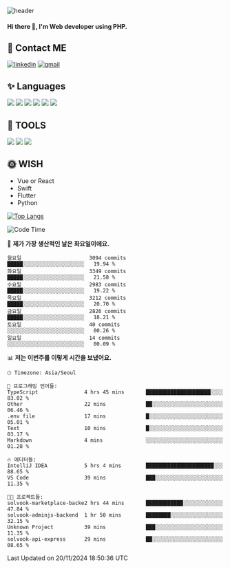![header](https://capsule-render.vercel.app/api?type=waving&color=auto&height=300&section=header&text=Elin&fontSize=90&animation=twinkling)

#### Hi there 👋, I'm <b>Web developer</b> using PHP. ####

<!--
- 🔭 I’m currently working on Uniwill
- 🌱 I’m currently learning Vue or React or Python.
-->

<!---#### I am PHP developer --->

## 💌 Contact ME ###
[<img src='https://img.shields.io/badge/-EunjiKo-%230A66C2?style=flat-square&logo=LinkedIn&logoColor=white' alt='linkedin'>](https://www.linkedin.com/in/https://www.linkedin.com/in/eunji-ko-00a907164//)  [<img src='https://img.shields.io/badge/-einee214%40gmail.com-%23EA4335?style=flat-square&logo=Gmail&logoColor=white' alt='gmail'>](einee214@gmail.com)  


## ✨ Languages
<img src='https://img.shields.io/badge/-PHP-%23777BB4?style=for-the-badge&logo=PHP&logoColor=white'> <img src='https://img.shields.io/badge/-Laravel-%23FF2D20?style=for-the-badge&logo=Laravel&logoColor=white'> <img src='https://img.shields.io/badge/Jquery-%230769AD?style=for-the-badge&logo=Jquery&logoColor=white'> <img src='https://img.shields.io/badge/CSS3-%231572B6?style=for-the-badge&logo=CSS3&logoColor=white'> <img src='https://img.shields.io/badge/Bootstrap-%237952B3?style=for-the-badge&logo=Bootstrap&logoColor=white' > <img src='https://img.shields.io/badge/MySQL-%234479A1?style=for-the-badge&logo=MySQL&logoColor=white' >

## 🌷 TOOLS
<img src='https://img.shields.io/badge/PHPSTORM-%23000000?style=for-the-badge&logo=PhpStorm&logoColor=white' > <img src='https://img.shields.io/badge/GitLab-%23FCA121?style=for-the-badge&logo=GitLab&logoColor=white' > <img src='https://img.shields.io/badge/GitHub-%23181717?style=for-the-badge&logo=GitHub&logoColor=white'>


## 🌞 WISH
- Vue or React
- Swift
- Flutter
- Python


[![Top Langs](https://github-readme-stats.vercel.app/api/top-langs/?username=ein214&layout=compact)](https://github.com/anuraghazra/github-readme-stats)

<!--START_SECTION:waka-->
![Code Time](http://img.shields.io/badge/Code%20Time-3%2C904%20hrs%202%20mins-blue)

📅 **제가 가장 생산적인 날은 화요일이에요.** 

```text
월요일                      3094 commits        █████░░░░░░░░░░░░░░░░░░░░   19.94 % 
화요일                      3349 commits        █████░░░░░░░░░░░░░░░░░░░░   21.58 % 
수요일                      2983 commits        █████░░░░░░░░░░░░░░░░░░░░   19.22 % 
목요일                      3212 commits        █████░░░░░░░░░░░░░░░░░░░░   20.70 % 
금요일                      2826 commits        █████░░░░░░░░░░░░░░░░░░░░   18.21 % 
토요일                      40 commits          ░░░░░░░░░░░░░░░░░░░░░░░░░   00.26 % 
일요일                      14 commits          ░░░░░░░░░░░░░░░░░░░░░░░░░   00.09 % 
```


📊 **저는 이번주를 이렇게 시간을 보냈어요.** 

```text
🕑︎ Timezone: Asia/Seoul

💬 프로그래밍 언어들: 
TypeScript               4 hrs 45 mins       █████████████████████░░░░   83.02 % 
Other                    22 mins             ██░░░░░░░░░░░░░░░░░░░░░░░   06.46 % 
.env file                17 mins             █░░░░░░░░░░░░░░░░░░░░░░░░   05.01 % 
Text                     10 mins             █░░░░░░░░░░░░░░░░░░░░░░░░   03.17 % 
Markdown                 4 mins              ░░░░░░░░░░░░░░░░░░░░░░░░░   01.28 % 

🔥 에디터들: 
IntelliJ IDEA            5 hrs 4 mins        ██████████████████████░░░   88.65 % 
VS Code                  39 mins             ███░░░░░░░░░░░░░░░░░░░░░░   11.35 % 

🐱‍💻 프로젝트들: 
solvook-marketplace-backe2 hrs 44 mins       ████████████░░░░░░░░░░░░░   47.84 % 
solvook-adminjs-backend  1 hr 50 mins        ████████░░░░░░░░░░░░░░░░░   32.15 % 
Unknown Project          39 mins             ███░░░░░░░░░░░░░░░░░░░░░░   11.35 % 
solvook-api-express      29 mins             ██░░░░░░░░░░░░░░░░░░░░░░░   08.65 % 
```


 Last Updated on 20/11/2024 18:50:36 UTC
<!--END_SECTION:waka-->

<!---![GitHub stats](https://github-readme-stats.vercel.app/api?username=ein214&show_icons=true&theme=dracula)  --->




